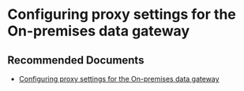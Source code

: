   <properties
	pageTitle="configuring proxy settings for the on-premises data gateway"
	description="configuring proxy settings for the on-premises data gateway"
	service="microsoft.PowerBIDedicated"
	resource="capacities"
	authors="pjfreitas"
	ms.author="pfreitas"	
	displayOrder="450"
	selfHelpType="generic"
	supportTopicIds="32628082"
	productPesIds="16334"
	cloudEnvironments="public, MoonCake, fairfax" 
	articleId="b6b69935-dca5-88ad-774c-777e2eaeca2d"
	ownershipId="PowerBI_PowerBI"
/>

# Configuring proxy settings for the On-premises data gateway

## **Recommended Documents**

* [Configuring proxy settings for the On-premises data gateway](https://docs.microsoft.com/power-bi/service-gateway-proxy)
